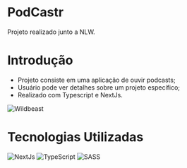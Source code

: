 # PodCastr
Projeto realizado junto a NLW.

# Introdução 
- Projeto consiste em uma aplicação de ouvir podcasts; 
- Usuário pode ver detalhes sobre um projeto específico;
- Realizado com Typescript e NextJs.

![Wildbeast](https://user-images.githubusercontent.com/60657968/134013353-f0541e73-9937-40f8-a118-3eb045cbcd2b.png)

# Tecnologias Utilizadas
![NextJs](https://img.shields.io/badge/nextjs-%2320232a.svg?style=for-the-badge&logo=nextjs&logoColor=%2361DAFB)
![TypeScript](https://img.shields.io/badge/typescript-%23007ACC.svg?style=for-the-badge&logo=typescript&logoColor=white)
![SASS](https://img.shields.io/badge/SASS-hotpink.svg?style=for-the-badge&logo=SASS&logoColor=white)


